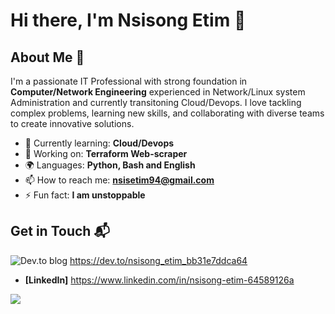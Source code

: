 

<!--
**Nsisong-hub/Nsisong-hub** is a ✨ _special_ ✨ repository be8cause its `README.md` (this file) appears on your GitHub profile.

Here are some ideas to get you started:

- 🔭 I’m currently working on ..
- 🌱 I’m currently learning ...
- 👯 I’m looking to collaborate on ...
- 🤔 I’m looking for help with ...
- 💬 Ask me about ...
- 📫 How to reach me: ...
- 😄 Pronouns: ...
- ⚡ Fun fact: ...
-->
# Hi there, I'm Nsisong Etim 👋

<!--![Banner Image]
(<a href="URL_REDIRECT" target="blank"><img align="center" src="URL_TO_YOUR_IMAGE" height="100" /></a>)-->

## About Me 🚀

I'm a passionate IT Professional with strong foundation in **Computer/Network Engineering**  experienced in Network/Linux system Administration and currently transitoning Cloud/Devops. I love tackling complex problems, learning new skills, and collaborating with diverse teams to create innovative solutions.

- 🌱 Currently learning: **Cloud/Devops**
- 🔭 Working on: **Terraform Web-scraper**
- 🌍 Languages: **Python, Bash and English**
- 📫 How to reach me: **nsisetim94@gmail.com**
- ⚡ Fun fact: **I am unstoppable**

<!--## My Skills 🧠

![HTML](https://img.shields.io/badge/-HTML-E34F26?style=flat-square&logo=html5&logoColor=white)
![CSS](https://img.shields.io/badge/-CSS-1572B6?style=flat-square&logo=css3&logoColor=white)
![JavaScript](https://img.shields.io/badge/-JavaScript-F7DF1E?style=flat-square&logo=javascript&logoColor=black)
![React](https://img.shields.io/badge/-React-61DAFB?style=flat-square&logo=react&logoColor=black)
![Node.js](https://img.shields.io/badge/-Node.js-339933?style=flat-square&logo=node.js&logoColor=white)

*Replace the above skill badges with your own skills and expertise. To create more badges, use [checkout this repo](https://github.com/alexandresanlim/Badges4-README.md-Profile).*
-->
<!--
## Featured Projects 💻

### [Project 1 Title](project_1_link)

![Project 1 Screenshot](project_1_screenshot_url)

**[Project 1 Title]** is a **[brief project description]** built with **[technologies used]**. This project demonstrates my ability to **[skills demonstrated by the project]**. You can check out the repository [here](project_1_repository_link).

### [Project 2 Title](project_2_link)

![Project 2 Screenshot](project_2_screenshot_url)

**[Project 2 Title]** is a **[brief project description]** built with **[technologies used]**. This project showcases my skills in **[skills demonstrated by the project]**. You can check out the repository [here](project_2_repository_link).
-->
## Get in Touch 📬

<!-- - **[Personal Website / Blog]**(your_website_or_blog_link)
-->
![Dev.to blog](https://img.shields.io/badge/dev.to-0A0A0A?style=for-the-badge&logo=dev.to&logoColor=white) https://dev.to/nsisong_etim_bb31e7ddca64
- **[LinkedIn]** https://www.linkedin.com/in/nsisong-etim-64589126a
<!-- **[Twitter]**(your_twitter_profile_link)
-->

<picture>
  <source
    srcset="https://github-readme-stats.vercel.app/api?username=Nsisong-hub&show_icons=true&theme=dark"
    media="(prefers-color-scheme: dark)"
  />
  <source
    srcset="https://github-readme-stats.vercel.app/api?username=Nsisong-hub&show_icons=true"
    media="(prefers-color-scheme: light), (prefers-color-scheme: no-preference)"
  />
  <img src="https://github-readme-stats.vercel.app/api?username=anuraghazra&show_icons=true" />
</picture>
